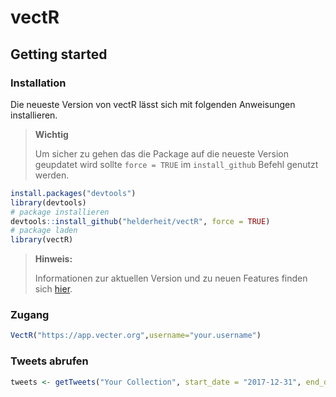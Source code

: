 # vectR

## Getting started

### Installation

Die neueste Version von vectR lässt sich mit folgenden Anweisungen installieren.

> **Wichtig**
>
> Um sicher zu gehen das die Package auf die neueste Version geupdatet wird sollte `force = TRUE` im `install_github` Befehl genutzt werden. 



```R
install.packages("devtools")
library(devtools)
# package installieren
devtools::install_github("helderheit/vectR", force = TRUE)
# package laden
library(vectR)
```



> **Hinweis:**
>
> Informationen zur aktuellen Version und zu neuen  Features finden sich [hier](https://homepages.uni-regensburg.de/~alf17802/).

### 

### Zugang

```R
VectR("https://app.vecter.org",username="your.username")
```

### 

### Tweets abrufen

```R
tweets <- getTweets("Your Collection", start_date = "2017-12-31", end_date = "2018-05-01")
```

